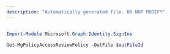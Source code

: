 ```yaml
---
description: "Automatically generated file. DO NOT MODIFY"
---
```


```powershell

Import-Module Microsoft.Graph.Identity.SignIns

Get-MgPolicyAccessReviewPolicy -OutFile $outFileId

```